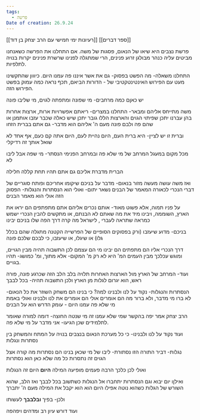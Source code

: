 ```yaml
---
tags:
  - פרשה
Date of creation: 26.9.24
---
```

[[רעיונות ימי חמישי עם הרב יצחק בן דוד]]
[[ספר דברים]]

פרשת נצבים היא שיאו של הנאום, פסגות של משה.
אם התחלנו את הפרשה כשאנחנו מביטים עליה כנהר מבולגן זרוע פנינים, הרי שמתגלה לפנינו שרשרת פנינים יקרות בנויה לתלפיות.

התחלנו משאלה- מה הפשט בפסוק- גם את אשר איננו פה עמנו היום.
כיווון שהתקשינו מעט עם הפירוש האינטינטקטיבי של - הדורות הביאם, תכף נראה כמה עמוק בפשט הפירוש הזה.

יש כאןם כמה מרחבים-
מי שפונה ומתפתה לגוים,
מי שליבו פונה

משה מתייחס אליהם ומבאר- התחלנו במצרים- ריאתם אפשרויות ארות, ארצות אחרות בהן עברנו
יתכן שפיתוי הגוים והארצות הללו גובר
יתכן שיש כאלה שכבר עזבו אותמנן
או שהם פה ולבם פונה מעם ה'
אליהם הוא מדבר- גם אתם בברית הזחו

וברית זו יש לציין- היא ברית העם, היום נהיית לעם, היום אתה קם כעם, אף אחד לא שואל אותך
זה רדיקלי

מכל מקום במעגל המרחב של מי שלא פה
ובמרחב הפנימי הנסתר- מי שפה אבל ליבו לא

הברית מדברת אליכם
גם אתם תהיו תחת קללה חלילה

ואז משה עושה מעשה מזור בנאום-
מדבר על בניכם שיקומו אחריכם ופותח סוגריים של דברי הנכרי
לכאורה המאמר של הבנים נשאר יתום-
ואולי הוא הנסתרות והנגלות- הפסוק הזה אולי הוא מאמר הבנים

על פניו תמוה,
אלא פשוט מאוד-
אותם נכרים אליהם אתם מתפתפים
הם יראו את הארץ, השוממה, ויבינו מיד את מה שאתם לא הבנתם, או מתקשים להבין
הנכרי ישמש כמראה שתראה לעברי , לישראל מה קרה
דרך הפה שלו בניכם יבינו

בניכם- מדוע שיעזבו (ורק בפסוקים הסופיים של הפרשייה הקטנה מתגלה שהם בכלל גלו)
או שיגלו, או שיעזבו, כי לבכם שלכם פונה

דרך הנכרי אליו הם מתפתים הם יבינו מי הם עצמם
לכן התשבוה תהיה מבין הגויים, ומוגש עכלכך מבין העמים
המ' היא לא רק מ' המקום- אלא מתוך, ומ' כמושג- תהיו בגויים.

ועוד- המרחב של הארץ מול הארצות האחרות
תלויה בלב
הלב הזה שכרגע פונה, פורה ראש, הוא יגרום לגלות מן הארץ
ולכן התשבוה תהיה- בכל לבבך

הנסתרות והנגלות-
נקוד על לנו ולבנינו
למה? כי בנינו הם משחק השוזר את כל הנאום- לא ברו מי מדבר, 
ולא ברור מה הם אומרים
אולי הם אומרים את לנו ולבנינו
ואולי באמת מי שלא פה עמנו היום - עומק הדרש הוא על הבנים

הרב יצחק אמר יפה בהקשר שמי שלא עמנו זה מי שנטה החוצה- דומה למורה שאומר לתלמידים שכן הגיעו- אני מדבר על מי שלא פה.

ועוד נקוד על לנו ולבנינו-
כי כל מערכת הנאום בנצבים בנויה על המתח והמשחק בין נסתרות ונגלות

נגלות- דביר התורה הזו
נסתורת- ליבו של מי שכאן
בנינו הם נסתרות
מה קורה אצל הגוים זה נתסרות
כל מה שלא כאן הוא נסתרות

ואולי לכן כלכך הרבה פעמים מופיעה המילה **היום** היום זה הנגלות

ואילןו יום יבוא וגם הנסתרות יתחברו אל הנגלות
כשתשוב בכל לבבך
ואז הלב, שהוא השורש של הגלות כשהוא נוטה אפילו היום
הוא הוא יקבל את המילה מעם ה' יתברך

ולכן- בפיך **ובלבבך** לעשותו


ועוד דורש עיון רב
ומדהים ויפהפה

